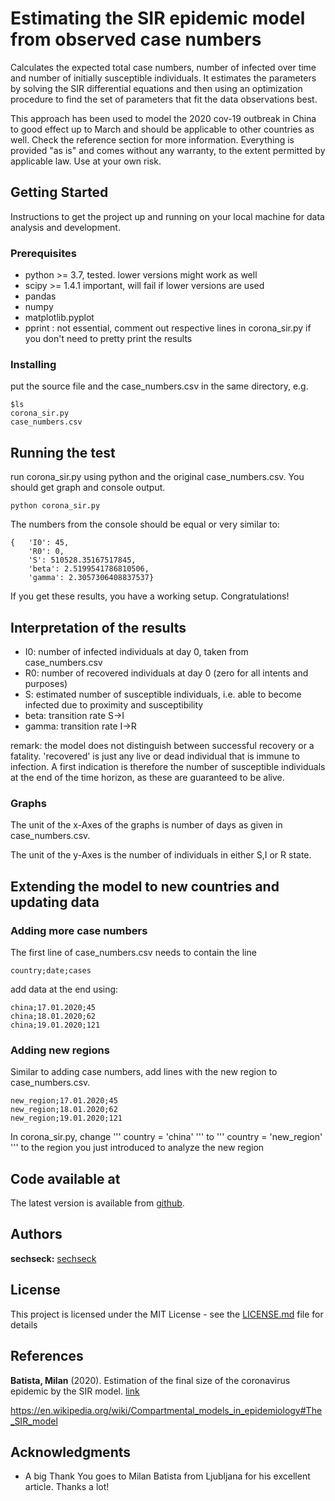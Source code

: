 # Estimating the SIR epidemic model from observed case numbers

Calculates the expected total case numbers, number of infected over time and number of initially susceptible individuals. It estimates the parameters by solving the SIR differential equations and then using an optimization procedure to find the set of parameters that fit the data observations best.

This approach has been used to model the 2020 cov-19 outbreak in China to good effect up to March and should be applicable to other countries as well. Check the reference section for more information. Everything is provided "as is" and comes without any warranty, to the extent permitted by applicable law. Use at your own risk.
 

## Getting Started
Instructions to get the project up and running on your local machine for data analysis and development.

### Prerequisites
* python >= 3.7, tested. lower versions might work as well
* scipy >= 1.4.1 important, will fail if lower versions are used
* pandas
* numpy
* matplotlib.pyplot
* pprint : not essential, comment out respective lines in corona_sir.py if you don't need to pretty print the results


### Installing

put the source file and the case_numbers.csv in the same directory, e.g.
```
$ls
corona_sir.py
case_numbers.csv
```

## Running the test

run corona_sir.py using python and the original case_numbers.csv.
You should get graph and console output.

```
python corona_sir.py
```
The numbers from the console should be equal or very similar to:
```
{   'I0': 45,
    'R0': 0,
    'S': 510528.35167517845,
    'beta': 2.5199541786810506,
    'gamma': 2.3057306408837537}
```
If you get these results, you have a working setup. Congratulations!

## Interpretation of the results
* I0: number of infected individuals at day 0, taken from case_numbers.csv
* R0: number of recovered individuals at day 0 (zero for all intents and purposes)
* S: estimated number of susceptible individuals, i.e. able to become infected due to proximity and susceptibility
* beta: transition rate S->I
* gamma: transition rate I->R

remark: the model does not distinguish between successful recovery or a fatality. 'recovered' is just any live or dead individual that is immune to infection. A first indication is therefore the number of susceptible individuals at the end of the time horizon, as these are guaranteed to be alive.

### Graphs
The unit of the x-Axes of the graphs is number of days as given in case_numbers.csv.

The unit of the y-Axes is the number of individuals in either S,I or R state.


## Extending the model to new countries and updating data

### Adding more case numbers

The first line of case_numbers.csv needs to contain the line
```
country;date;cases
```
add data at the end using:
```
china;17.01.2020;45
china;18.01.2020;62
china;19.01.2020;121
```

### Adding new regions
Similar to adding case numbers, add lines with the new region to case_numbers.csv.
```
new_region;17.01.2020;45
new_region;18.01.2020;62
new_region;19.01.2020;121
```
In corona_sir.py, change 
'''
country = 'china'
'''
to
'''
country = 'new_region'
'''
to the region you just introduced to analyze the new region


## Code available at

The latest version is available from [github](https://github.com/sechseck/epidemics). 

## Authors

**sechseck:** [sechseck](https://github.com/sechseck)

## License

This project is licensed under the MIT License - see the [LICENSE.md](https://github.com/sechseck/epidemics/blob/master/license.md) file for details

## References

**Batista, Milan** (2020). Estimation of the final size of the coronavirus epidemic by the SIR model. [link](https://www.researchgate.net/publication/339311383_Estimation_of_the_final_size_of_the_coronavirus_epidemic_by_the_SIR_model)

https://en.wikipedia.org/wiki/Compartmental_models_in_epidemiology#The_SIR_model

## Acknowledgments

* A big Thank You goes to Milan Batista from Ljubljana for his excellent article. Thanks a lot!
